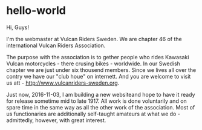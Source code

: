 # hello-world

Hi, Guys!

I'm the webmaster at Vulcan Riders Sweden.
We are chapter 46 of the international Vulcan Riders Association.

The purpose with the association is to gether people who rides Kawasaki Vulcan motorcycles - there crusing bikes - worldwide.
In our Swedish chapter we are just under six thousend members.
Since we lives all over the contry we have our "club houe" on internett.
And you are welcome to visit us att - http://www.vulcanriders-sweden.org.

Just now, 2016-11-03, I am building a new websiteand hope to have it ready for release sometime mid to late 1917.
All work is done voluntarily and on spare time in the same way as all the other work of the association. 
Most of us functionaries are additionally self-taught amateurs at what we do - admittedly, however, with great interest.
